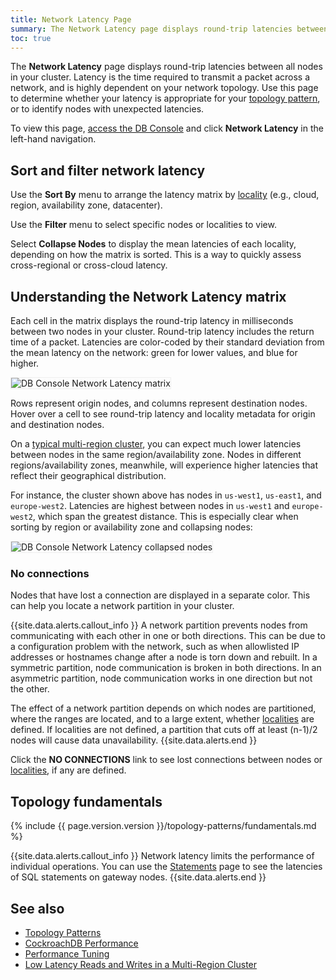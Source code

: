 ```yaml
---
title: Network Latency Page
summary: The Network Latency page displays round-trip latencies between all nodes in your cluster.
toc: true
---
```


The **Network Latency** page displays round-trip latencies between all nodes in your cluster. Latency is the time required to transmit a packet across a network, and is highly dependent on your network topology. Use this page to determine whether your latency is appropriate for your [topology pattern](topology-patterns.html), or to identify nodes with unexpected latencies.

To view this page, [access the DB Console](ui-overview.html#db-console-access) and click **Network Latency** in the left-hand navigation.

## Sort and filter network latency

Use the **Sort By** menu to arrange the latency matrix by [locality](cockroach-start.html#locality) (e.g., cloud, region, availability zone, datacenter).

Use the **Filter** menu to select specific nodes or localities to view.

Select **Collapse Nodes** to display the mean latencies of each locality, depending on how the matrix is sorted. This is a way to quickly assess cross-regional or cross-cloud latency.

## Understanding the Network Latency matrix

Each cell in the matrix displays the round-trip latency in milliseconds between two nodes in your cluster. Round-trip latency includes the return time of a packet. Latencies are color-coded by their standard deviation from the mean latency on the network: green for lower values, and blue for higher.

<img src="{{ 'images/v21.1/ui_network_latency_matrix.png' | relative_url }}" alt="DB Console Network Latency matrix" style="border:1px solid #eee;max-width:100%" />

Rows represent origin nodes, and columns represent destination nodes. Hover over a cell to see round-trip latency and locality metadata for origin and destination nodes.

On a [typical multi-region cluster](demo-low-latency-multi-region-deployment.html), you can expect much lower latencies between nodes in the same region/availability zone. Nodes in different regions/availability zones, meanwhile, will experience higher latencies that reflect their geographical distribution.

For instance, the cluster shown above has nodes in `us-west1`, `us-east1`, and `europe-west2`. Latencies are highest between nodes in `us-west1` and `europe-west2`, which span the greatest distance. This is especially clear when sorting by region or availability zone and collapsing nodes:

<img src="{{ 'images/v21.1/ui_network_latency_collapsed_nodes.png' | relative_url }}" alt="DB Console Network Latency collapsed nodes" style="border:1px solid #eee;max-width:100%" />

### No connections

Nodes that have lost a connection are displayed in a separate color. This can help you locate a network partition in your cluster.

{{site.data.alerts.callout_info }}
A network partition prevents nodes from communicating with each other in one or both directions. This can be due to a configuration problem with the network, such as when allowlisted IP addresses or hostnames change after a node is torn down and rebuilt. In a symmetric partition, node communication is broken in both directions. In an asymmetric partition, node communication works in one direction but not the other.

The effect of a network partition depends on which nodes are partitioned, where the ranges are located, and to a large extent, whether [localities](cockroach-start.html#locality) are defined. If localities are not defined, a partition that cuts off at least (n-1)/2 nodes will cause data unavailability.
{{site.data.alerts.end }}

Click the **NO CONNECTIONS** link to see lost connections between nodes or [localities](cockroach-start.html#locality), if any are defined.

## Topology fundamentals

{% include {{ page.version.version }}/topology-patterns/fundamentals.md %}

{{site.data.alerts.callout_info }}
Network latency limits the performance of individual operations. You can use the [Statements](ui-statements-page.html) page to see the latencies of SQL statements on gateway nodes.
{{site.data.alerts.end }}

## See also

- [Topology Patterns](topology-patterns.html)
- [CockroachDB Performance](performance.html#latency)
- [Performance Tuning](performance-best-practices-overview.html)
- [Low Latency Reads and Writes in a Multi-Region Cluster](demo-low-latency-multi-region-deployment.html)
